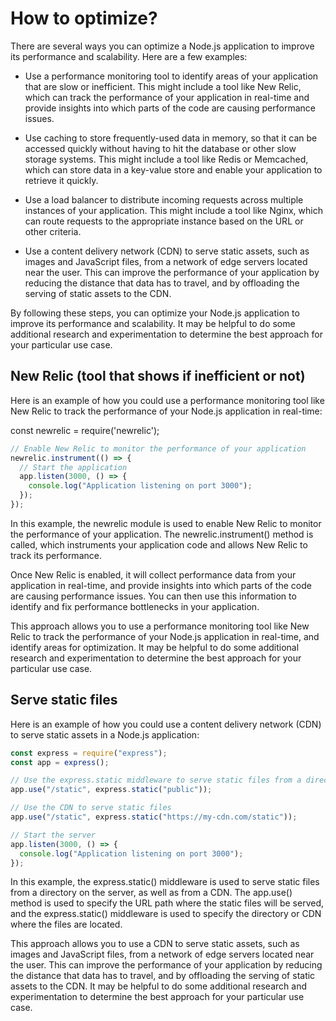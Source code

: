 # How to optimize?

There are several ways you can optimize a Node.js application to improve its performance and scalability. Here are a few examples:

- Use a performance monitoring tool to identify areas of your application that are slow or inefficient. This might include a tool like New Relic, which can track the performance of your application in real-time and provide insights into which parts of the code are causing performance issues.

- Use caching to store frequently-used data in memory, so that it can be accessed quickly without having to hit the database or other slow storage systems. This might include a tool like Redis or Memcached, which can store data in a key-value store and enable your application to retrieve it quickly.

- Use a load balancer to distribute incoming requests across multiple instances of your application. This might include a tool like Nginx, which can route requests to the appropriate instance based on the URL or other criteria.

- Use a content delivery network (CDN) to serve static assets, such as images and JavaScript files, from a network of edge servers located near the user. This can improve the performance of your application by reducing the distance that data has to travel, and by offloading the serving of static assets to the CDN.

By following these steps, you can optimize your Node.js application to improve its performance and scalability. It may be helpful to do some additional research and experimentation to determine the best approach for your particular use case.

## New Relic (tool that shows if inefficient or not)

Here is an example of how you could use a performance monitoring tool like New Relic to track the performance of your Node.js application in real-time:

const newrelic = require('newrelic');

```js
// Enable New Relic to monitor the performance of your application
newrelic.instrument(() => {
  // Start the application
  app.listen(3000, () => {
    console.log("Application listening on port 3000");
  });
});
```

In this example, the newrelic module is used to enable New Relic to monitor the performance of your application. The newrelic.instrument() method is called, which instruments your application code and allows New Relic to track its performance.

Once New Relic is enabled, it will collect performance data from your application in real-time, and provide insights into which parts of the code are causing performance issues. You can then use this information to identify and fix performance bottlenecks in your application.

This approach allows you to use a performance monitoring tool like New Relic to track the performance of your Node.js application in real-time, and identify areas for optimization. It may be helpful to do some additional research and experimentation to determine the best approach for your particular use case.

## Serve static files

Here is an example of how you could use a content delivery network (CDN) to serve static assets in a Node.js application:

```js
const express = require("express");
const app = express();

// Use the express.static middleware to serve static files from a directory
app.use("/static", express.static("public"));

// Use the CDN to serve static files
app.use("/static", express.static("https://my-cdn.com/static"));

// Start the server
app.listen(3000, () => {
  console.log("Application listening on port 3000");
});
```

In this example, the express.static() middleware is used to serve static files from a directory on the server, as well as from a CDN. The app.use() method is used to specify the URL path where the static files will be served, and the express.static() middleware is used to specify the directory or CDN where the files are located.

This approach allows you to use a CDN to serve static assets, such as images and JavaScript files, from a network of edge servers located near the user. This can improve the performance of your application by reducing the distance that data has to travel, and by offloading the serving of static assets to the CDN. It may be helpful to do some additional research and experimentation to determine the best approach for your particular use case.
